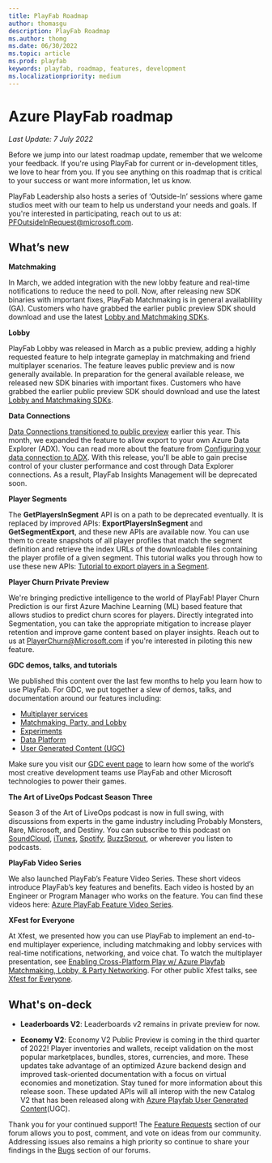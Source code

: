 ```yaml
---
title: PlayFab Roadmap
author: thomasgu
description: PlayFab Roadmap
ms.author: thomg
ms.date: 06/30/2022
ms.topic: article
ms.prod: playfab
keywords: playfab, roadmap, features, development
ms.localizationpriority: medium
---
```



# Azure PlayFab roadmap

_Last Update: 7 July 2022_

Before we jump into our latest roadmap update, remember that we welcome your feedback. If you're using PlayFab for current or in-development titles, we love to hear from you. If you see anything on this roadmap that is critical to your success or want more information, let us know. 

PlayFab Leadership also hosts a series of ‘Outside-In’ sessions where game studios meet with our team to help us understand your needs and goals. If you're interested in participating, reach out to us at: PFOutsideInRequest@microsoft.com.

## What’s new

**Matchmaking**

In March, we added integration with the new lobby feature and real-time notifications to reduce the need to poll. Now, after releasing new SDK binaries with important fixes, PlayFab Matchmaking is in general availablility (GA). Customers who have grabbed the earlier public preview SDK should download and use the latest [Lobby and Matchmaking SDKs](/gaming/playfab/features/multiplayer/lobby/lobby-matchmaking-sdks/lobby-matchmaking-sdks). 

**Lobby**

PlayFab Lobby was released in March as a public preview, adding a highly requested feature to help integrate gameplay in matchmaking and friend multiplayer scenarios. The feature leaves public preview and is now generally available. In preparation for the general available release, we released new SDK binaries with important fixes. Customers who have grabbed the earlier public preview SDK should download and use the latest [Lobby and Matchmaking SDKs](/gaming/playfab/features/multiplayer/lobby/lobby-matchmaking-sdks/lobby-matchmaking-sdks).

**Data Connections**

[Data Connections transitioned to public preview](https://blog.playfab.com/blog/take-control-of-data-in-your-resources-using-data-connections) earlier this year. This month, we expanded the feature to allow export to your own Azure Data Explorer (ADX). You can read more about the feature from [Configuring your data connection to ADX](/gaming/playfab/features/data/dataconnections/data-connection-adx). With this release, you'll be able to gain precise control of your cluster performance and cost through Data Explorer connections. As a result, PlayFab Insights Management will be deprecated soon.  

**Player Segments**

The **GetPlayersInSegment** API is on a path to be deprecated eventually. It is replaced by improved APIs: **ExportPlayersInSegment** and **GetSegmentExport**, and these new APIs are available now. You can use them to create snapshots of all player profiles that match the segment definition and retrieve the index URLs of the downloadable files containing the player profile of a given segment. This tutorial walks you through how to use these new APIs: [Tutorial to export players in a Segment](/gaming/playfab/features/analytics/segmentation/export-players-in-a-segment).

**Player Churn Private Preview**

We're bringing predictive intelligence to the world of PlayFab! Player Churn Prediction is our first Azure Machine Learning (ML) based feature that allows studios to predict churn scores for players. Directly integrated into Segmentation, you can take the appropriate mitigation to increase player retention and improve game content based on player insights. Reach out to us at PlayerChurn@Microsoft.com if you're interested in piloting this new feature.

**GDC demos, talks, and tutorials**

We published this content over the last few months to help you learn how to use PlayFab. For GDC, we put together a slew of demos, talks, and documentation around our features including:
  - [Multiplayer services](https://developer.microsoft.com/games/events/gdc/nomanssky/) 
  - [Matchmaking, Party, and Lobby](https://youtu.be/pkkegRy94M0) 
  - [Experiments](https://developer.microsoft.com/games/events/gdc/nbaclash/) 
  - [Data Platform](https://developer.microsoft.com/games/events/gdc/forzahorizon5/)
  - [User Generated Content (UGC)](https://developer.microsoft.com/games/events/gdc/msflightsimulator/) 

Make sure you visit our [GDC event page](https://developer.microsoft.com/games/events/gdc/) to learn how some of the world’s most creative development teams use PlayFab and other Microsoft technologies to power their games. 

**The Art of LiveOps Podcast Season Three** 

Season 3 of the Art of LiveOps podcast is now in full swing, with discussions from experts in the game industry including Probably Monsters, Rare, Microsoft, and Destiny. You can subscribe to this podcast on [SoundCloud](https://soundcloud.com/theartofliveops), [iTunes](https://podcasts.apple.com/podcast/the-art-of-liveops/id1475548986), [Spotify](https://open.spotify.com/show/1CWGHYnXqsXeivngmKqENq?si=iG9ccaipSbO7yxxdFsoXPw), [BuzzSprout](https://www.buzzsprout.com/489403), or wherever you listen to podcasts.

**PlayFab Video Series**

We also launched PlayFab’s Feature Video Series. These short videos introduce PlayFab’s key features and benefits. Each video is hosted by an Engineer or Program Manager who works on the feature. You can find these videos here: [Azure PlayFab Feature Video Series](https://blog.playfab.com/blog/azure-playfab-feature-video-series). 

**XFest for Everyone**

At Xfest, we presented how you can use PlayFab to implement an end-to-end multiplayer experience, including matchmaking and lobby services with real-time notifications, networking, and voice chat. To watch the multiplayer presentation, see [Enabling Cross-Platform Play w/ Azure Playfab Matchmaking, Lobby, & Party Networking](https://www.youtube.com/watch?v=yez09HlqMvA&list=PLRs2lXTYCDQ3uPs2PBJoc69ET6LrM_EK5&index=5). For other public Xfest talks, see [Xfest for Everyone](https://developer.microsoft.com/games/events/xfestforeveryone/).

## What's on-deck

- **Leaderboards V2**: Leaderboards v2 remains in private preview for now.

- **Economy V2**: Economy V2 Public Preview is coming in the third quarter of 2022! Player inventories and wallets, receipt validation on the most popular marketplaces, bundles, stores, currencies, and more. These updates take advantage of an optimized Azure backend design and improved task-oriented documentation with a focus on virtual economies and monetization. Stay tuned for more information about this release soon. These updated APIs will all interop with the new Catalog V2 that has been released along with [Azure Playfab User Generated Content](/gaming/playfab/features/commerce/ugc/)(UGC).

Thank you for your continued support! The [Feature Requests](https://community.playfab.com/spaces/24/index.html?sort=votes) section of our forum allows you to post, comment, and vote on ideas from our community. Addressing issues also remains a high priority so continue to share your findings in the [Bugs](https://community.playfab.com/spaces/23/index.html) section of our forums.
